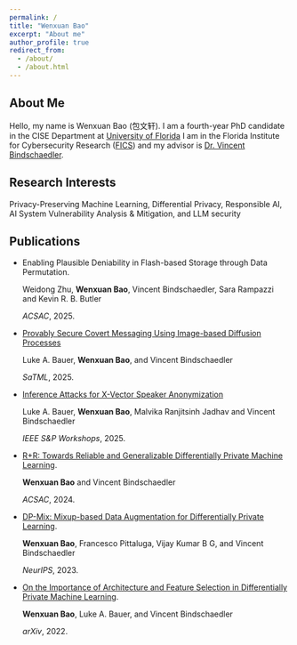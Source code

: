 ```yaml
---
permalink: /
title: "Wenxuan Bao"
excerpt: "About me"
author_profile: true
redirect_from: 
  - /about/
  - /about.html
---
```


About Me
------
Hello, my name is Wenxuan Bao (包文轩). I am a fourth-year PhD candidate in the CISE Department at [University of Florida](https://www.ufl.edu/)
I am in the Florida Institute for Cybersecurity Research ([FICS](https://fics.institute.ufl.edu/)) and my advisor is [Dr. Vincent Bindschaedler](https://vbinds.ch/). 

Research Interests
------
Privacy-Preserving Machine Learning,  Differential Privacy, Responsible AI, AI System Vulnerability Analysis \& Mitigation, and LLM security

<h2 id="publications"> Publications</h2>

- Enabling Plausible Deniability in Flash-based Storage through Data Permutation.

  Weidong Zhu, <b>Wenxuan Bao</b>, Vincent Bindschaedler, Sara Rampazzi and Kevin R. B. Butler

  *ACSAC*, 2025.

- [Provably Secure Covert Messaging Using Image-based Diffusion Processes](https://arxiv.org/pdf/2503.10063)

  Luke A. Bauer, <b>Wenxuan Bao</b>, and Vincent Bindschaedler
  
  *SaTML*, 2025.

- [Inference Attacks for X-Vector Speaker Anonymization](https://www.computer.org/csdl/proceedings-article/spw/2025/664300a152/27k6ovsyBj2)

  Luke A. Bauer, <b>Wenxuan Bao</b>, Malvika Ranjitsinh Jadhav and Vincent Bindschaedler
  
  *IEEE S\&P Workshops*, 2025.
  
- [R+R: Towards Reliable and Generalizable Differentially Private Machine Learning](https://ieeexplore.ieee.org/document/10917512).

  <b>Wenxuan Bao</b> and Vincent Bindschaedler

  *ACSAC*, 2024.


- [DP-Mix: Mixup-based Data Augmentation for Differentially Private Learning](https://dp-mix.github.io/).

  <b>Wenxuan Bao</b>, Francesco Pittaluga, Vijay Kumar B G, and Vincent Bindschaedler

  *NeurIPS*, 2023.
  


- [On the Importance of Architecture and Feature Selection in Differentially Private Machine Learning](https://arxiv.org/pdf/2205.06720.pdf).

  <b>Wenxuan Bao</b>, Luke A. Bauer, and Vincent Bindschaedler

  *arXiv*, 2022.




